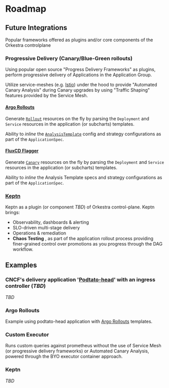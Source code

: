 # Roadmap

## Future Integrations

Popular frameworks offered as plugins and/or core components of the Orkestra controlplane

### Progressive Delivery (Canary/Blue-Green rollouts)

Using popular open source "Progress Delivery Frameworks" as plugins, perform progressive delivery of Applications in the Application Group.

Utilize service-meshes (e.g. [Istio](https://istio.io/)) under the hood to provide "Automated Canary Analysis" during Canary upgrades by using "Traffic Shaping" features provided by the Service Mesh.

#### [Argo Rollouts](https://argoproj.github.io/argo-rollouts/)

Generate [`Rollout`](https://argoproj.github.io/argo-rollouts/features/specification/) resources on the fly by parsing the `Deployment` and `Service` resources in the application (or subcharts) templates.

Ability to *inline* the [`AnalysisTemplate`](https://argoproj.github.io/argo-rollouts/features/analysis.html#analysis-progressive-delivery) config and strategy configurations as part of the `ApplicationSpec`.

#### [FluxCD Flagger](https://flagger.app/)

Generate [`Canary`](https://docs.flagger.app/usage/how-it-works#canary-resource) resources on the fly by parsing the `Deployment` and `Service` resources in the application (or subcharts) templates.

Ability to *inline* the Analysis Template specs and strategy configurations as part of the `ApplicationSpec`.

### [Keptn](https://keptn.sh/)

Keptn as a plugin (or component *TBD*) of Orkestra control-plane.
Keptn brings:

- Observability, dashboards & alerting
- SLO-driven multi-stage delivery
- Operations & remediation
- **Chaos Testing**
, as part of the application rollout process providing finer-grained control over promotions as you progress through the DAG workflow.

## Examples

### CNCF's delivery application '[Podtato-head](https://github.com/cncf/podtato-head)' with an ingress controller (*TBD*)

*TBD*

### Argo Rollouts

Example using podtato-head application with [Argo Rollouts](https://github.com/cncf/podtato-head/tree/main/delivery/rollout) templates.

### Custom Executor

Runs custom queries against prometheus without the use of Service Mesh (or progressive delivery frameworks) or Automated Canary Analysis, powered through the BYO executor container approach.

### Keptn

*TBD*
